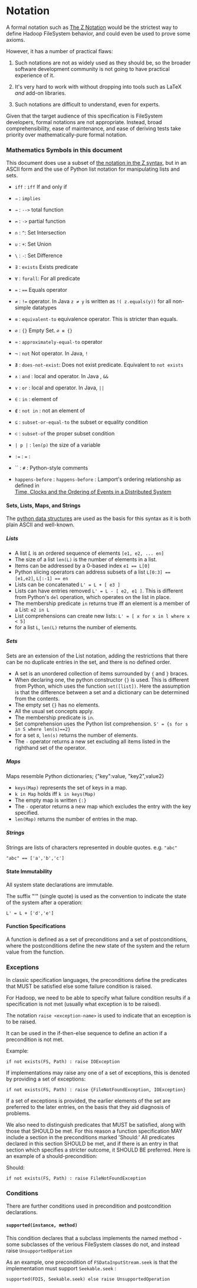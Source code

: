 <!---
  Licensed under the Apache License, Version 2.0 (the "License");
  you may not use this file except in compliance with the License.
  You may obtain a copy of the License at
  
   http://www.apache.org/licenses/LICENSE-2.0
  
  Unless required by applicable law or agreed to in writing, software
  distributed under the License is distributed on an "AS IS" BASIS,
  WITHOUT WARRANTIES OR CONDITIONS OF ANY KIND, either express or implied.
  See the License for the specific language governing permissions and
  limitations under the License. See accompanying LICENSE file.
-->
  

# Notation

A formal notation such as [The Z Notation](http://www.open-std.org/jtc1/sc22/open/n3187.pdf)
would be the strictest way to define Hadoop FileSystem behavior, and could even
be used to prove some axioms.

However, it has a number of practical flaws:

1. Such notations are not as widely used as they should be, so the broader software
development community is not going to have practical experience of it.

1. It's very hard to work with without dropping into tools such as LaTeX *and* add-on libraries.

1. Such notations are difficult to understand, even for experts.

Given that the target audience of this specification is FileSystem developers,
formal notations are not appropriate. Instead, broad comprehensibility, ease of maintenance, and
ease of deriving tests take priority over mathematically-pure formal notation.

### Mathematics Symbols in this document

This document does use a subset of [the notation in the Z syntax](http://staff.washington.edu/jon/z/glossary.html),
but in an ASCII form and the use of Python list notation for manipulating lists and sets.

* `iff` : `iff` If and only if
* `⇒` : `implies`
* `→` : `-->` total function
* `↛` : `->` partial function


* `∩` : `^`: Set Intersection 
* `∪` : `+`: Set Union
* `\` : `-`: Set Difference

* `∃` : `exists` Exists predicate
* `∀` : `forall`: For all predicate
* `=` : `==` Equals operator
* `≠` : `!=` operator. In Java `z ≠ y` is written as `!( z.equals(y))` for all non-simple datatypes
* `≡` : `equivalent-to` equivalence operator. This is stricter than equals.
* `∅` : `{}` Empty Set. `∅ ≡ {}`
* `≈` : `approximately-equal-to` operator
* `¬` : `not` Not operator. In Java, `!`
* `∄` : `does-not-exist`: Does not exist predicate. Equivalent to `not exists`
* `∧` : `and` : local and operator. In Java , `&&`  
* `∨` : `or` : local and operator. In Java, `||`  
* `∈` : `in` : element of
* `∉` : `not in` : not an element of
* `⊆` : `subset-or-equal-to` the subset or equality condition
* `⊂` : `subset-of` the proper subset condition
* `| p |` : `len(p)` the size of a variable

* `:=` : `=` :  

* `` : `#` :  Python-style comments

* `happens-before` : `happens-before` : Lamport's ordering relationship as defined in  
[Time, Clocks and the Ordering of Events in a Distributed System](http://research.microsoft.com/en-us/um/people/lamport/pubs/time-clocks.pdf)

#### Sets,  Lists, Maps, and Strings

The [python data structures](http://docs.python.org/2/tutorial/datastructures.html)
are used as the basis for this syntax as it is both plain ASCII and well-known.

##### Lists

* A list *L* is an ordered sequence of elements `[e1, e2, ... en]`
* The size of a list `len(L)` is the number of elements in a list.
* Items can be addressed by a 0-based index  `e1 == L[0]`
* Python slicing operators can address subsets of a list `L[0:3] == [e1,e2]`, `L[:-1] == en`
* Lists can be concatenated `L' = L + [ e3 ]`
* Lists can have entries removed `L' = L - [ e2, e1 ]`. This is different from Python's
`del` operation, which operates on the list in place.
* The membership predicate `in` returns true iff an element is a member of a List: `e2 in L`
* List comprehensions can create new lists: `L' = [ x for x in l where x < 5]`
* for a list `L`, `len(L)` returns the number of elements.


##### Sets

Sets are an extension of the List notation, adding the restrictions that there can
be no duplicate entries in the set, and there is no defined order.

* A set is an unordered collection of items surrounded by `{` and `}` braces. 
* When declaring one, the python constructor `{}` is used. This is different from Python, which uses the function `set([list])`. Here the assumption
is that the difference between a set and a dictionary can be determined from the contents.
* The empty set `{}` has no elements.
* All the usual set concepts apply.
* The membership predicate is `in`.
* Set comprehension uses the Python list comprehension.
`S' = {s for s in S where len(s)==2}`
* for a set *s*, `len(s)` returns the number of elements.
* The `-` operator returns a new set excluding all items listed in the righthand set of the operator.



##### Maps 

Maps resemble Python dictionaries; {"key":value, "key2",value2}

* `keys(Map)` represents the set of keys in a map.
* `k in Map` holds iff `k in keys(Map)`
* The empty map is written `{:}`
* The `-` operator returns a new map which excludes the entry with the key specified.
* `len(Map)` returns the number of entries in the map.

##### Strings

Strings are lists of characters represented in double quotes. e.g. `"abc"`

    "abc" == ['a','b','c']

#### State Immutability

All system state declarations are immutable.

The suffix "'" (single quote) is used as the convention to indicate the state of the system after a operation:

    L' = L + ['d','e']


#### Function Specifications

A function is defined as a set of preconditions and a set of postconditions,
where the postconditions define the new state of the system and the return value from the function.


### Exceptions

In classic specification languages, the preconditions define the predicates that MUST be
satisfied else some failure condition is raised. 

For Hadoop, we need to be able to specify what failure condition results if a specification is not
met (usually what exception is to be raised).

The notation `raise <exception-name>` is used to indicate that an exception is to be raised.

It can be used in the if-then-else sequence to define an action if a precondition is not met.

Example:

    if not exists(FS, Path) : raise IOException

If implementations may raise any one of a set of exceptions, this is denoted by
providing a set of exceptions:

    if not exists(FS, Path) : raise {FileNotFoundException, IOException}

If a set of exceptions is provided, the earlier elements
of the set are preferred to the later entries, on the basis that they aid diagnosis of problems.

We also need to distinguish predicates that MUST be satisfied, along with those that SHOULD be met.
For this reason a function specification MAY include a section in the preconditions marked 'Should:'
All predicates declared in this section SHOULD be met, and if there is an entry in that section
which specifies a stricter outcome, it SHOULD BE preferred. Here is an example of a should-precondition:

Should:

    if not exists(FS, Path) : raise FileNotFoundException


### Conditions

There are further conditions used in precondition and postcondition declarations.


#### `supported(instance, method)`
 

This condition declares that a subclass implements the named method
 -some subclasses of the verious FileSystem classes do not, and instead
 raise `UnsupportedOperation`

As an example, one precondition of `FSDataInputStream.seek` 
is that the implementation must support `Seekable.seek` :

    supported(FDIS, Seekable.seek) else raise UnsupportedOperation
